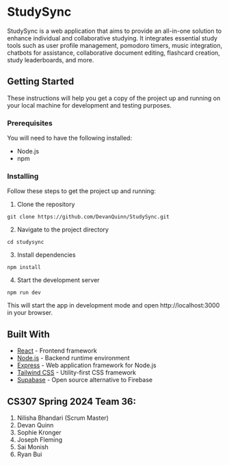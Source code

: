 # StudySync

StudySync is a web application that aims to provide an all-in-one solution to enhance individual and collaborative studying. It integrates essential study tools such as user profile management, pomodoro timers, music integration, chatbots for assistance, collaborative document editing, flashcard creation, study leaderboards, and more.




## Getting Started

These instructions will help you get a copy of the project up and running on your local machine for development and testing purposes.

### Prerequisites

You will need to have the following installed:

- Node.js
- npm

### Installing

Follow these steps to get the project up and running:

1. Clone the repository

```
git clone https://github.com/DevanQuinn/StudySync.git
```

2. Navigate to the project directory

```
cd studysync
```

3. Install dependencies

```
npm install
```

4. Start the development server

```
npm run dev
```

This will start the app in development mode and open http://localhost:3000 in your browser.

## Built With

- [React](https://reactjs.org/) - Frontend framework 
- [Node.js](https://nodejs.org/) - Backend runtime environment
- [Express](https://expressjs.com/) - Web application framework for Node.js
- [Tailwind CSS](https://tailwindcss.com/) - Utility-first CSS framework
- [Supabase](https://supabase.com/) - Open source alternative to Firebase

## CS307 Spring 2024 Team 36:

1. Nilisha Bhandari (Scrum Master)
2. Devan Quinn
3. Sophie Kronger
4. Joseph Fleming
5. Sai Monish
6. Ryan Bui
